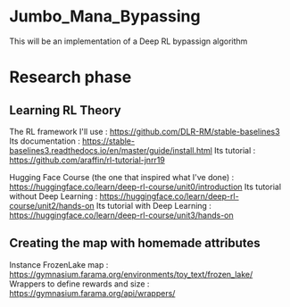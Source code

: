 # Jumbo_Mana_Bypassing
This will be an implementation of a Deep RL bypassign algorithm

# Research phase

## Learning RL Theory

The RL framework I'll use : https://github.com/DLR-RM/stable-baselines3
Its documentation : https://stable-baselines3.readthedocs.io/en/master/guide/install.html
Its tutorial : https://github.com/araffin/rl-tutorial-jnrr19

Hugging Face Course (the one that inspired what I've done) : https://huggingface.co/learn/deep-rl-course/unit0/introduction
Its tutorial without Deep Learning : https://huggingface.co/learn/deep-rl-course/unit2/hands-on
Its tutorial with Deep Learning : https://huggingface.co/learn/deep-rl-course/unit3/hands-on

## Creating the map with homemade attributes 

Instance FrozenLake map : https://gymnasium.farama.org/environments/toy_text/frozen_lake/
Wrappers to define rewards and size : https://gymnasium.farama.org/api/wrappers/
